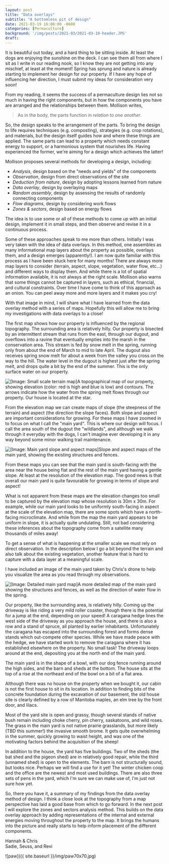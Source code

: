 ```yaml
---
layout: post
title: "Data overlays"
subtitle: "A bottomless pit of design"
date: 2021-03-19 16:00:00 -0600
categories: [Permaculture]
background: '/img/posts/2021-03/2021-03-19-header.JPG'
draft:
---
```


It is beautiful out today, and a hard thing to be sitting inside. At least the dogs are enjoying the sunshine on the deck. I can see them all from where I sit as I write in our reading nook, so I know they are not getting into any mischief, at least at the moment! Spring has sprung and nature is already starting to implement her design for our property. If I have any hope of influencing her direction, I must submit my ideas for consideration very soon! 

From my reading, it seems the success of a permaculture design lies not so much in having the right components, but in how the components you have are arranged and the relationships between them. Mollison writes,

> As in the body, the parts function *in relation to one another*.

So, the design speaks to the arrangement of the parts. To bring the design to life requires techniques (e.g. composting), strategies (e.g. crop rotations), and materials, but the design itself guides how and where these things are applied. The same parts can lead to a property which needs constant energy to support, or a harmonious system that nourishes life. Having experienced the former, we're aiming for a design which achieves the latter! 

Mollison proposes several methods for developing a design, including: 
* *Analysis*, design based on the "needs and yields" of the components
* *Observation*, design from direct observations of the site
* *Deduction from nature*, design by adopting lessons learned from nature
* *Data overlay*, design by overlaying maps
* *Random assembly*, design by assessing the results of randomly connecting components
* *Flow diagrams*, design by considering work flows
* *Zones & sectors*, design based on energy flows
 
The idea is to use some or all of these methods to come up with an initial design, implement it in small steps, and then observe and revise it in a continuous process.

Some of these approaches speak to me more than others. Initially I was very taken with the idea of data overlays. In this method, one assembles as many informational map layers about the property as possible, overlays them, and a design emerges (apparently!). I am now quite familiar with this process as I have been stuck here for many months! There are always more map layers to consider (terrain, aspect, slope, vegetation, water flow, etc...) and different ways to display them. And while there is a lot of spatial information available, it is not always at the right scale. Mollison also warns that some things cannot be captured in layers, such as ethical, financial, and cultural constraints. Over time I have come to think of this approach as an onion. You can peel away more and more layers and it makes you cry! 

With that image in mind, I will share what I have learned from the data overlay method with a series of maps. Hopefully this will allow me to bring my investigations with data overlays to a close!

The first map shows how our property is influenced by the regional topography. The surrounding area is relatively hilly. Our property is bisected by an intermittent stream that runs from the east, through our dugout, and overflows into a ravine that eventually empties into the marsh in the conservation area. This stream is fed by snow melt in the spring, running only from about the end of March to mid to late April. The dugout also receives spring snow melt for about a week from the valley you cross on the way to the hill. The water level in the dugout is highest just after the spring melt, and drops quite a bit by the end of the summer. This is the only surface water on our property.

<img class="img-fluid" src="{{ site.baseurl }}/img/posts/2021-03/map-terrain-small-scale.JPG" alt="[Image: Small scale terrain map]"><span class="caption text-muted">A topographical map of our property, showing elevation (color: red is high and blue is low) and contours. The arrows indicate how the water from the spring melt flows through our property. Our house is located at the star.</span>

From the elevation map we can create maps of slope (the steepness of the terrain) and aspect (the direction the slope faces). Both slope and aspect are important considerations for growing. For these maps I have zoomed in to focus on what I call the "main yard". This is where our design will focus. I call the area south of the dugout the "wildlands", and although we walk through it everyday with the dogs, I can't imagine ever developing it in any way beyond some minor walking trail maintenance.

<img class="img-fluid" src="{{ site.baseurl }}/img/posts/2021-03/maps-main-yard-base.JPG" alt="[Image: Main yard slope and aspect maps]"><span class="caption text-muted">Slope and aspect maps of the main yard, showing the existing structures and fences.</span>

From these maps you can see that the main yard is south-facing with the area near the house being flat and the rest of the main yard having a gentle slope. At least at the resolution of the elevation map. The good news is that overall our main yard is quite favourable for growing in terms of slope and aspect!

What is not apparent from these maps are the elevation changes too small to be captured by the elevation map whose resolution is 30m x 30m. For example, while our main yard looks to be uniformly south-facing in aspect at the scale of the elevation map, there are some spots which have a north-facing microclimate. And while from the map the main yard appears to be uniform in slope, it is actually quite undulating. Still, not bad considering these inferences about the topography come from a satellite many thousands of miles away! 

To get a sense of what is happening at the smaller scale we must rely on direct observation. In the description below I go a bit beyond the terrain and also talk about the existing vegetation, another feature that is hard to capture with a data layer at a meaningful scale.  

I have included an image of the main yard taken by Chris's drone to help you visualize the area as you read through my observations.

<img class="img-fluid" src="{{ site.baseurl }}/img/posts/2021-03/map-main-yard-detail.JPG" alt="[Image: Detailed main yard map]"><span class="caption text-muted">A more detailed map of the main yard showing the structures and fences, as well as the direction of water flow in the spring.</span>

Our property, like the surrounding area, is relatively hilly. Coming up the driveway is like riding a very mild roller coaster, though there is the potential for a jump at the end, depending on your speed! A caragana hedge lines the west side of the driveway as you approach the house, and there is also a row and a stand of spruce, all planted by earlier inhabitants. Unfortunately the caragana has escaped into the surrounding forest and forms dense stands which out-compete other species. While we have made peace with the hedge, we have started work to remove the caragana where it has established elsewhere on the property. No small task! The driveway loops around at the end, depositing you at the north end of the main yard.

The main yard is in the shape of a bowl, with our dog fence running around the high sides, and the barn and sheds at the bottom. The house sits at the top of a rise at the northeast end of the bowl on a bit of a flat area. 

Although there was no house on the property when we bought it, our cabin is not the first house to sit in its location. In addition to finding bits of the concrete foundation during the excavation of our basement, the old house site is clearly defined by a row of Manitoba maples, an elm tree by the front door, and lilacs. 

Most of the yard site is open and grassy, though several stands of native bush remain including choke cherry, pin cherry, saskatoons, and wild roses. The grass in the main yard is not native prairie grasslands, but more likely (TBD this summer!) the invasive smooth brome. It gets quite overwhelming in the summer, quickly growing to waist height, and was one of the motivating factors behind the acquisition of the sheep! 

In addition to the house, the yard has five buildings. Two of the sheds (the bat shed and the pigeon shed) are in relatively good repair, while the third (unnamed shed) is open to the elements. The barn is not structurally sound, but looks nice. Perhaps we will find a use for it yet! The winter chicken coop and the office are the newest and most used buildings. There are also three sets of pens in the yard, which I'm sure we can make use of, I'm just not sure how yet.

So, there you have it, a summary of my findings from the data overlay method of design. I think a close look at the topography from a map perspective has laid a good base from which to go forward. In the next post I will explore the zones and sectors analysis method. This builds on the data overlay approach by adding representations of the internal and external energies moving throughout the property to the map. It brings the humans into the picture and really starts to help inform placement of the different components.

Hannah & Chris<br />
Sadie, Seuss, and Revi

![paw]({{ site.baseurl }}/img/paw70x70.jpg)